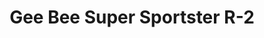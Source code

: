 ---
layout: product
title: "Gee Bee Super Sportster R-2"
price: "4000" 
desc: "Maketa"
img_path: "/assets/img/DORAW48001.jpg"
brand: "N/A"
available: false
special_offer: false
new: false
soon: false
cat: "010000"
subcat: "0012000"
subsubcat: "0N/A"
sifra: "DORAW48001"
---